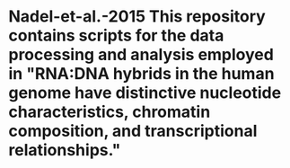 # Nadel-et-al.-2015  This repository contains scripts for the data processing and analysis employed in "RNA:DNA hybrids in the human genome have distinctive nucleotide characteristics, chromatin composition, and transcriptional relationships."
